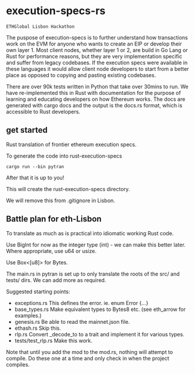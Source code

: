 # execution-specs-rs

`ETHGlobal Lisbon Hackathon` 

The puspose of execution-specs is to further understand how transactions work on the EVM for anyone who wants to create an EIP or develop their own layer 1. Most client nodes, whether layer 1 or 2, are build in Go Lang or Rust for performance reasons, but they are very implementation specific and suffer from legacy codebases. If the execution specs were available in these languages it would allow client node developers to start from a better place as opposed to copying and pasting existing codebases. 

There are over 90k tests written in Python that take over 30mins to run. We have re-implemented this in Rust with documentation for the purpose of learning and educating developers on how Ethereum works. The docs are generated with cargo docs and the output is the docs.rs format, which is accessible to Rust developers.


## get started

Rust translation of frontier ethereum execution specs.

To generate the code into rust-execution-specs

```
cargo run --bin pytran
```

After that it is up to you!

This will create the rust-execution-specs directory.

We will remove this from .gitignore in Lisbon.


## Battle plan for eth-Lisbon

To translate as much as is practical into idiomatic working Rust
code.

Use BigInt for now as the integer type (int) - we can make this better later.
Where appropriate, use u64 or usize.

Use Box<[u8]> for Bytes.

The main.rs in pytran is set up to only translate the roots of the
src/ and tests/ dirs. We can add more as required.


Suggested starting points:

* exceptions.rs     This defines the error. ie. enum Error {...}
* base_types.rs     Make equivalent types to Bytes8 etc. (see eth_arrow for examples.)
* genesis.rs        Be able to read the mainnet.json file.
* ethash.rs         Skip this.
* rlp.rs            Convert _decode_to to a trait and implement it for various types.
* tests/test_rlp.rs Make this work.

Note that until you add the mod to the mod.rs, nothing will attempt to compile.
Do these one at a time and only check in when the project compiles.
